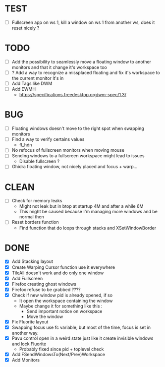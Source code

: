 # TEST
- [ ] Fullscreen app on ws 1, kill a window on ws 1 from another ws, does it reset nicely ?

# TODO
- [ ] Add the possibility to seamlessly move a floating window to another monitors and that it change it's workspace too
- [ ] ? Add a way to recognize a missplaced floating and fix it's workspace to the current monitor it's in
- [ ] Add Tags like DWM
- [ ] Add EWMH
    - https://specifications.freedesktop.org/wm-spec/1.3/

# BUG
- [ ] Floating windows doesn't move to the right spot when swapping monitors
- [ ] Find a way to verify certains values
    - fl_hdn
- [ ] No refocus of fullscreen monitors when moving mouse
- [ ] Sending windows to a fullscreen workspace might lead to issues
    - Disable fullscreen ?
- [ ] Ghidra floating window, not nicely placed and focus + warp...

# CLEAN
- [ ] Check for memory leaks
    - Might not leak but in btop at startup 4M and after a while 6M
    - This might be caused because I'm managing more windows and be normal then
- [ ] Reset borders function
    - Find function that do loops through stacks and XSetWindowBorder

# DONE
- [X] Add Stacking layout
- [X] Create Warping Cursor function use it everywhere
- [X] TileAll doesn't work and do only one window
- [X] Add Fullscreen
- [X] Firefox creating ghost windows
- [X] Firefox refuse to be grabbed ????
- [X] Check if new window pid is already opened, if so
    - It open the workspace containing the window
    - Maybe change it for something like this :
        - Send important notice on workspace
        - Move the window
- [X] Fix Fluorite layout
- [X] Swapping focus use fc variable, but most of the time, focus is set in another way.
- [X] Pavu control open in a weird state just like it create invisible windows and lock Fluorite
    - Probably fixed since pid + toplevel check
- [X] Add FSendWindowsTo(Next/Prev)Workspace
- [X] Add Monitors
